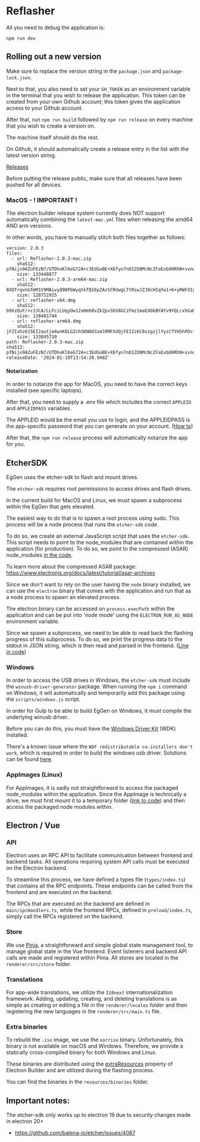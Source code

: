 # Reflasher

All you need to debug the application is:

`npm run dev`

## Rolling out a new version

Make sure to replace the version string in the `package.json` and `package-lock.json`.

Next to that, you also need to set your `GH_TOKEN` as an environment variable in the terminal that you wish to release the application. This token can be created from your own Github account; this token gives the application access to your Github account.

After that, run `npm run build` followed by `npm run release` on every machine that you wish to create a version on.

The machine itself should do the rest.

On Github, it should automatically create a release entry in the list with the latest version string.

[Releases](https://github.com/RecordEvolution/Reflasher/releases)

Before putting the release public, make sure that all releases have been pushed for all devices.

### MacOS  - ! IMPORTANT !

The electron builder release system currently does NOT support automatically combining the `latest-mac.yml` files when releasing the amd64 AND arm versions.

In other words, you have to manually stitch both files together as follows:

```
version: 2.0.3
files:
  - url: Reflasher-2.0.3-mac.zip
    sha512: pfNijx9AZuFEzN7/UTDhoKlKeG72A+c3EdGoBE+X6fyn7nO1ZO8McNcZFaExbO0RhN+svnqF6JrWPenIKEfdSQ==
    size: 133448877
  - url: Reflasher-2.0.3-arm64-mac.zip
    sha512: 8XOTrqvnGfmM1V9MAivyQ9BPbWyqtkTQ16pZAzSCRUwgLTtRswJZJ0cHIqYw1+6+yRWFdIgQXt1cu6YWkUpWzg==
    size: 128751915
  - url: reflasher-x64.dmg
    sha512: b9XzDuF/+c3JCA/LLFciLUqyOw12xHmh0vZkZpvS6V8GCzFmz1maEXOkBYAYv9YQLcxhGaM0aMMVuQNiWHgjGg==
    size: 138481744
  - url: reflasher-arm64.dmg
    sha512: jFZIxhz615EI2autjm4wnKOLGZchSKNOd3zmlRMFXdQjFEIZz6C8szgzjlYyzCfYH5hPOc+EQgbDVPIOla3Zew==
    size: 133845710
path: Reflasher-2.0.3-mac.zip
sha512: pfNijx9AZuFEzN7/UTDhoKlKeG72A+c3EdGoBE+X6fyn7nO1ZO8McNcZFaExbO0RhN+svnqF6JrWPenIKEfdSQ==
releaseDate: '2024-01-10T13:54:20.948Z'
```

#### Notarization

In order to notarize the app for MacOS, you need to have the correct keys installed (see specific laptops).

After that, you need to supply a .env file which includes the correct `APPLEID` and `APPLEIDPASS` variables.

The APPLEID would be the email you use to login, and the APPLEIDPASS is the app-specific password that you can generate on your account. ([How to](https://support.apple.com/en-us/102654))

After that, the `npm run release` process will automatically notarize the app for you.

## EtcherSDK

EgGen uses the etcher-sdk to flash and mount drives.

The `etcher-sdk` requires root permissions to access drives and flash drives.

In the current build for MacOS and Linux, we must spawn a subprocess within the EgGen that gets elevated.

The easiest way to do that is to spawn a root process using sudo. This process will be a node process that runs the `etcher-sdk` code.

To do so, we create an external JavaScript script that uses the `etcher-sdk`. This script needs to point to the node_modules that are contained within the application (for production). To do so, we point to the compressed (ASAR) node_modules [in the code](https://github.com/RecordEvolution/Reflasher/blob/3400ca34a438af2653ee1dfc364cd3f066cdc7fd/src/main/api/flash.ts#L121).


To learn more about the compressed ASAR package: https://www.electronjs.org/docs/latest/tutorial/asar-archives


Since we don't want to rely on the user having the `node` binary installed, we can use the `electron` binary that comes with the application and run that as a node process to spawn an elevated process.

The electron binary can be accessed on `process.execPath` within the application and can be put into 'node mode' using the `ELECTRON_RUN_AS_NODE` environment variable.

Since we spawn a subprocess, we need to be able to read back the flashing progress of this subprocess. To do so, we print the progress data to the stdout in JSON string, which is then read and parsed in the frontend. ([Line in code](https://github.com/RecordEvolution/Reflasher/blob/3400ca34a438af2653ee1dfc364cd3f066cdc7fd/src/main/api/flash.ts#L154))


### Windows

In order to access the USB drives in Windows, the `etcher-sdk` must include the `winusb-driver-generator` package. When running the `npm i` command on Windows, it will automatically and temporarily add this package using the `scripts/windows.js` script.

In order for Gulp to be able to build EgGen on Windows, it must compile the underlying winusb driver.

Before you can do this, you must have the [Windows Driver Kit](https://learn.microsoft.com/en-us/windows-hardware/drivers/download-the-wdk) (WDK) installed.

There's a known issue where the `WDF redistributable co-installers don't work`, which is required in order to build the windows usb driver. Solutions can be found [here](https://learn.microsoft.com/en-us/windows-hardware/drivers/wdk-known-issues).

### AppImages (Linux)

For AppImages, it is sadly not straightforward to access the packaged node_modules within the application. Since the AppImage is technically a drive, we must first mount it to a temporary folder ([link to code](https://github.com/RecordEvolution/Reflasher/blob/3400ca34a438af2653ee1dfc364cd3f066cdc7fd/src/main/api/permissions.ts#L169)) and then access the packaged node modules within.


## Electron / Vue

### API

Electron uses an RPC API to facilitate communication between frontend and backend tasks. All operations requiring system API calls must be executed on the Electron backend.

To streamline this process, we have defined a types file (`types/index.ts`) that contains all the RPC endpoints. These endpoints can be called from the frontend and are executed on the backend.

The RPCs that are executed on the backend are defined in `main/ipcHandlers.ts`, while the frontend RPCs, defined in `preload/index.ts`, simply call the RPCs registered on the backend.

### Store

We use [Pinia](https://github.com/vuejs/pinia), a straightforward and simple global state management tool, to manage global state in the Vue frontend. Event listeners and backend API calls are made and registered within Pinia. All stores are located in the `renderer/src/store` folder.

### Translations

For app-wide translations, we utilize the `I18next` internationalization framework. Adding, updating, creating, and deleting translations is as simple as creating or editing a file in the `renderer/locales` folder and then registering the new languages in the `renderer/src/main.ts` file.

### Extra binaries

To rebuild the `.iso` image, we use the `xorriso` binary. Unfortunately, this binary is not available on macOS and Windows. Therefore, we provide a statically cross-compiled binary for both Windows and Linux.

These binaries are distributed using the [extraResources](https://www.electron.build/configuration/contents.html#extraresources) property of Electron Builder and are utilized during the flashing process.

You can find the binaries in the `resources/binaries` folder.

## Important notes:

The etcher-sdk only works up to electron 19 due to security changes made in electron 20+
- https://github.com/balena-io/etcher/issues/4087
